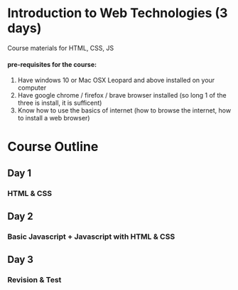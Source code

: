 # Introduction to Web Technologies (3 days)
Course materials for HTML, CSS, JS


#### pre-requisites for the course:
1. Have windows 10 or Mac OSX Leopard and above installed on your computer
2. Have google chrome / firefox / brave browser installed (so long 1 of the three is install, it is sufficent)
3. Know how to use the basics of internet (how to browse the internet, how to install a web browser)

# Course Outline

## Day 1
### HTML & CSS

## Day 2
### Basic Javascript + Javascript with HTML & CSS

## Day 3
### Revision & Test
